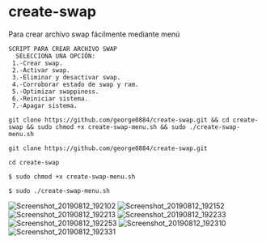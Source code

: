 # create-swap
Para crear archivo swap fácilmente mediante menú
```
SCRIPT PARA CREAR ARCHIVO SWAP 
  SELECCIONA UNA OPCIÓN: 
 1.-Crear swap.
 2.-Activar swap.
 3.-Eliminar y desactivar swap.
 4.-Corroborar estado de swap y ram.
 5.-Optimizar swappiness.
 6.-Reiniciar sistema.
 7.-Apagar sistema.

 ```
 ```
 git clone https://github.com/george0884/create-swap.git && cd create-swap && sudo chmod +x create-swap-menu.sh && sudo ./create-swap-menu.sh
 ```
``` 
git clone https://github.com/george0884/create-swap.git

cd create-swap

$ sudo chmod +x create-swap-menu.sh

$ sudo ./create-swap-menu.sh
```
![Screenshot_20190812_192102](https://user-images.githubusercontent.com/11846298/62902866-4fbabd80-bd37-11e9-952b-3ff20b08589b.png)
![Screenshot_20190812_192152](https://user-images.githubusercontent.com/11846298/62902867-4fbabd80-bd37-11e9-9b3c-cc96faf12fa5.png)
![Screenshot_20190812_192213](https://user-images.githubusercontent.com/11846298/62902868-50535400-bd37-11e9-965f-99e1e13b4505.png)
![Screenshot_20190812_192233](https://user-images.githubusercontent.com/11846298/62902869-50535400-bd37-11e9-9358-6bfb9b289dfa.png)
![Screenshot_20190812_192253](https://user-images.githubusercontent.com/11846298/62902870-50535400-bd37-11e9-91b3-9d8ae097a79e.png)
![Screenshot_20190812_192310](https://user-images.githubusercontent.com/11846298/62902871-50535400-bd37-11e9-9678-b7984a80bdd3.png)
![Screenshot_20190812_192331](https://user-images.githubusercontent.com/11846298/62902872-50ebea80-bd37-11e9-8c0f-4e3adf0e0a08.png)
